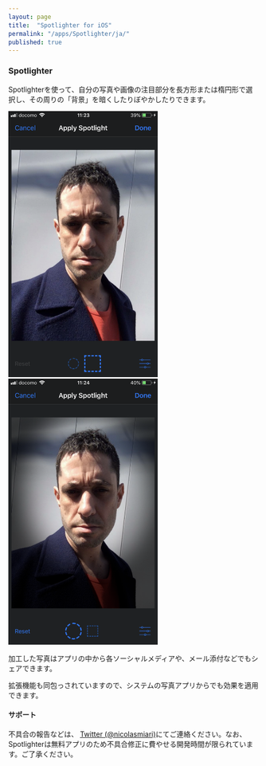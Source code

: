 ```yaml
---
layout: page
title:  "Spotlighter for iOS"
permalink: "/apps/Spotlighter/ja/"
published: true
---
```


### Spotlighter

Spotlighterを使って、自分の写真や画像の注目部分を長方形または楕円形で選択し、その周りの「背景」を暗くしたりぼやかしたりできます。

<img src="/assets/images/spotlighter/screenshot_1@2x.png" width="300pt" height="534pt">
<img src="/assets/images/spotlighter/screenshot_2@2x.png" width="300pt" height="534pt">

加工した写真はアプリの中から各ソーシャルメディアや、メール添付などでもシェアできます。

拡張機能も同包っされていますので、システムの写真アプリからでも効果を適用できます。

#### サポート
不具合の報告などは、 [Twitter (@nicolasmiari)](https://twitter.com/nicolasmiari)にてご連絡ください。なお、Spotlighterは無料アプリのため不具合修正に費やせる開発時間が限られています。ご了承ください。
